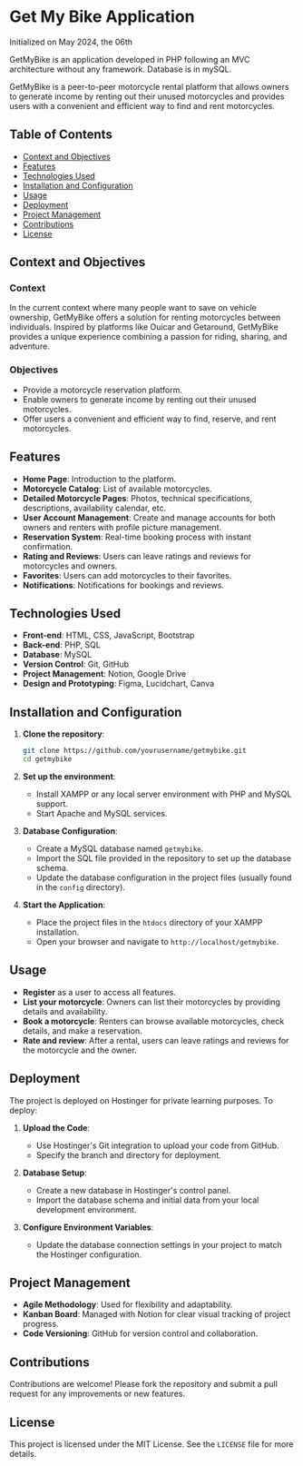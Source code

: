 #  Get My Bike Application
Initialized on May 2024, the 06th

GetMyBike is an application developed in PHP following an MVC architecture without any framework.
Database is in mySQL.

GetMyBike is a peer-to-peer motorcycle rental platform that allows owners to generate income by renting out their unused motorcycles and provides users with a convenient and efficient way to find and rent motorcycles.

## Table of Contents

- [Context and Objectives](#context-and-objectives)
- [Features](#features)
- [Technologies Used](#technologies-used)
- [Installation and Configuration](#installation-and-configuration)
- [Usage](#usage)
- [Deployment](#deployment)
- [Project Management](#project-management)
- [Contributions](#contributions)
- [License](#license)

## Context and Objectives

### Context

In the current context where many people want to save on vehicle ownership, GetMyBike offers a solution for renting motorcycles between individuals. Inspired by platforms like Ouicar and Getaround, GetMyBike provides a unique experience combining a passion for riding, sharing, and adventure.

### Objectives

- Provide a motorcycle reservation platform.
- Enable owners to generate income by renting out their unused motorcycles.
- Offer users a convenient and efficient way to find, reserve, and rent motorcycles.

## Features

- **Home Page**: Introduction to the platform.
- **Motorcycle Catalog**: List of available motorcycles.
- **Detailed Motorcycle Pages**: Photos, technical specifications, descriptions, availability calendar, etc.
- **User Account Management**: Create and manage accounts for both owners and renters with profile picture management.
- **Reservation System**: Real-time booking process with instant confirmation.
- **Rating and Reviews**: Users can leave ratings and reviews for motorcycles and owners.
- **Favorites**: Users can add motorcycles to their favorites.
- **Notifications**: Notifications for bookings and reviews.

## Technologies Used

- **Front-end**: HTML, CSS, JavaScript, Bootstrap
- **Back-end**: PHP, SQL
- **Database**: MySQL
- **Version Control**: Git, GitHub
- **Project Management**: Notion, Google Drive
- **Design and Prototyping**: Figma, Lucidchart, Canva

## Installation and Configuration

1. **Clone the repository**:
    ```bash
    git clone https://github.com/yourusername/getmybike.git
    cd getmybike
    ```

2. **Set up the environment**:
    - Install XAMPP or any local server environment with PHP and MySQL support.
    - Start Apache and MySQL services.

3. **Database Configuration**:
    - Create a MySQL database named `getmybike`.
    - Import the SQL file provided in the repository to set up the database schema.
    - Update the database configuration in the project files (usually found in the `config` directory).

4. **Start the Application**:
    - Place the project files in the `htdocs` directory of your XAMPP installation.
    - Open your browser and navigate to `http://localhost/getmybike`.

## Usage

- **Register** as a user to access all features.
- **List your motorcycle**: Owners can list their motorcycles by providing details and availability.
- **Book a motorcycle**: Renters can browse available motorcycles, check details, and make a reservation.
- **Rate and review**: After a rental, users can leave ratings and reviews for the motorcycle and the owner.

## Deployment

The project is deployed on Hostinger for private learning purposes. To deploy:

1. **Upload the Code**:
    - Use Hostinger's Git integration to upload your code from GitHub.
    - Specify the branch and directory for deployment.

2. **Database Setup**:
    - Create a new database in Hostinger's control panel.
    - Import the database schema and initial data from your local development environment.

3. **Configure Environment Variables**:
    - Update the database connection settings in your project to match the Hostinger configuration.

## Project Management

- **Agile Methodology**: Used for flexibility and adaptability.
- **Kanban Board**: Managed with Notion for clear visual tracking of project progress.
- **Code Versioning**: GitHub for version control and collaboration.

## Contributions

Contributions are welcome! Please fork the repository and submit a pull request for any improvements or new features.

## License

This project is licensed under the MIT License. See the `LICENSE` file for more details.



